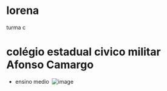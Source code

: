 # lorena
turma c
# colégio estadual civico militar Afonso Camargo 
* ensino medio
  ![]() ![image](https://github.com/siqueiralorena/lorena/assets/145034425/ec1cd831-e376-4010-b40d-8836296ca949)

